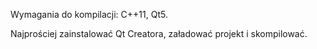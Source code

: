 Wymagania do kompilacji: C++11, Qt5.

Najprościej zainstalować Qt Creatora, załadować projekt i skompilować.

